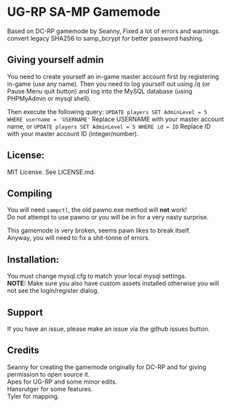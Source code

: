 # UG-RP SA-MP Gamemode
Based on DC-RP gamemode by Seanny, Fixed a lot of errors and warnings. convert legacy SHA256 to samp_bcrypt for better password hashing.

## Giving yourself admin
You need to create yourself an in-game master account first by registering in-game (use any name).
Then you need to log yourself out using /q (or Pause Menu quit button) and log into the MySQL database (using PHPMyAdmin or mysql shell).

Then execute the following query:
``UPDATE players SET AdminLevel = 5 WHERE username = 'USERNAME'``
Replace USERNAME with your master account name, or
``UPDATE players SET AdminLevel = 5 WHERE id = ID``
Replace ID with your master account ID (integer/number).

## License:
MIT License. See LICENSE.md.  

## Compiling
You will need `sampctl`, the old pawno.exe method will **not** work!  
Do not attempt to use pawno or you will be in for a very nasty surprise.  

This gamemode is very broken, seems pawn likes to break itself.  
Anyway, you will need to fix a shit-tonne of errors.  

## Installation:
You must change mysql.cfg to match your local mysql settings.  
**NOTE:** Make sure you also have custom assets installed otherwise you will not see the login/register dialog.  

## Support
If you have an issue, please make an issue via the github issues button.

## Credits
Seanny for creating the gamemode originally for DC-RP and for giving permission to open source it.  
Apes for UG-RP and some minor edits.  
Hansrutger for some features.  
Tyler for mapping.  
